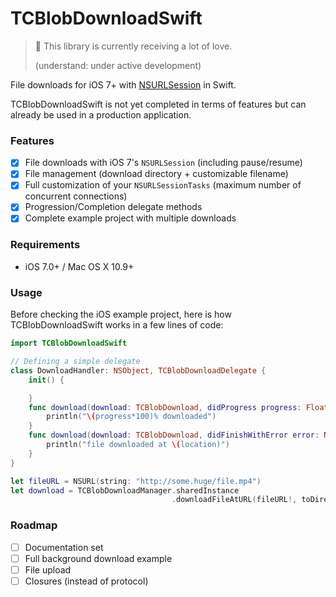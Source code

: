 # TCBlobDownloadSwift

> :heartbeat: This library is currently receiving a lot of love.
>
> (understand: under active development)

File downloads for iOS 7+ with [NSURLSession][nsurlsession-url] in Swift.

TCBlobDownloadSwift is not yet completed in terms of features but can already be used in a production application.

### Features
- [x] File downloads with iOS 7's `NSURLSession` (including pause/resume)
- [x] File management (download directory + customizable filename)
- [x] Full customization of your `NSURLSessionTasks` (maximum number of concurrent connections)
- [x] Progression/Completion delegate methods
- [x] Complete example project with multiple downloads

### Requirements
- iOS 7.0+ / Mac OS X 10.9+

### Usage

Before checking the iOS example project, here is how TCBlobDownloadSwift works in a few lines of code:

```swift
import TCBlobDownloadSwift

// Defining a simple delegate
class DownloadHandler: NSObject, TCBlobDownloadDelegate {
    init() {

    }
    func download(download: TCBlobDownload, didProgress progress: Float, totalBytesWritten: Int64, totalBytesExpectedToWrite: Int64) {
        println("\(progress*100)% downloaded")
    }
    func download(download: TCBlobDownload, didFinishWithError error: NSError?, atLocation location: NSURL?) {
        println("file downloaded at \(location)")
    }
}

let fileURL = NSURL(string: "http://some.huge/file.mp4")
let download = TCBlobDownloadManager.sharedInstance
                                    .downloadFileAtURL(fileURL!, toDirectory: nil, withName: nil, andDelegate: DownloadHandler())
```

### Roadmap
- [ ] Documentation set
- [ ] Full background download example
- [ ] File upload
- [ ] Closures (instead of protocol)

[nsurlsession-url]: https://developer.apple.com/library/ios/documentation/Foundation/Reference/NSURLSession_class/
